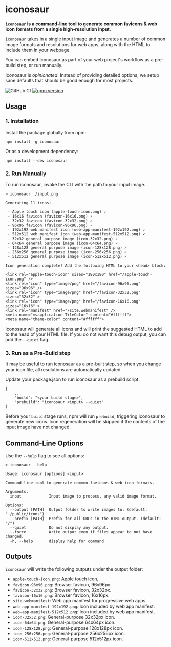 # iconosaur

**`iconosaur` is a command-line tool to generate common favicons & web icon formats from a single high-resolution input.**

`iconosaur` takes in a single input image and generates a number of common image formats and resolutions for web apps, along with the HTML to include them in your webpage.

You can embed Iconosaur as part of your web project's workflow as a pre-build step, or run manually.

Iconosaur is *opinionated*: Instead of providing detailed options, we setup sane defaults that should be good enough for most projects. 

![GitHub CI](https://github.com/chrisdalke/iconosaur/actions/workflows/test.yml/badge.svg)
[![npm version](https://badge.fury.io/js/iconosaur.svg)](https://www.npmjs.com/package/iconosaur)

## Usage

### 1. Installation

Install the package globally from npm:
```
npm install -g iconosaur
```

Or as a development dependency:
```
npm install --dev iconosaur
```

### 2. Run Manually

To run iconosaur, invoke the CLI with the path to your input image. 

```
> iconosaur ./input.png

Generating 11 icons:

 - Apple touch icon (apple-touch-icon.png) ✓
 - 16x16 favicon (favicon-16x16.png) ✓
 - 32x32 favicon (favicon-32x32.png) ✓
 - 96x96 favicon (favicon-96x96.png) ✓
 - 192x192 web manifest icon (web-app-manifest-192x192.png) ✓
 - 512x512 web manifest icon (web-app-manifest-512x512.png) ✓
 - 32x32 general purpose image (icon-32x32.png) ✓
 - 64x64 general purpose image (icon-64x64.png) ✓
 - 128x128 general purpose image (icon-128x128.png) ✓
 - 256x256 general purpose image (icon-256x256.png) ✓
 - 512x512 general purpose image (icon-512x512.png) ✓

Icon generation complete! Add the following HTML to your <head> block:

<link rel="apple-touch-icon" sizes="180x180" href="/apple-touch-icon.png" />
<link rel="icon" type="image/png" href="/favicon-96x96.png" sizes="96x96" />
<link rel="icon" type="image/png" href="/favicon-32x32.png" sizes="32x32" >
<link rel="icon" type="image/png" href="/favicon-16x16.png" sizes="16x16" >
<link rel="manifest" href="/site.webmanifest" />
<meta name="msapplication-TileColor" content="#ffffff">
<meta name="theme-color" content="#ffffff">
```

Iconosaur will generate all icons and will print the suggested HTML to add to the head of your HTML file. If you do not want this debug output, you can add the `--quiet` flag.

### 3. Run as a Pre-Build step

It may be useful to run iconosaur as a pre-built step, so when you change your icon file, all resolutions are automatically updated.

Update your package.json to run iconosaur as a prebuild script.

```
{
    ...
    "build": "<your build stage>",
    "prebuild": "iconosaur <input> --quiet"
}
```

Before your `build` stage runs, npm will run `prebuild`, triggering iconosaur to generate new icons. Icon regeneration will be skipped if the contents of the input image have not changed.

## Command-Line Options

Use the `--help` flag to see all options:

```
> iconosaur --help

Usage: iconosaur [options] <input>

Command-line tool to generate common favicons & web icon formats.

Arguments:
  input            Input image to process, any valid image format.

Options:
  --output [PATH]  Output folder to write images to. (default: "./public/icons")
  --prefix [PATH]  Prefix for all URLs in the HTML output. (default: "/")
  --quiet          Do not display any output.
  --force          Write output even if files appear to not have changed.
  -h, --help       display help for command
```

## Outputs

`iconosaur` will write the following outputs under the output folder:

- `apple-touch-icon.png`: Apple touch icon, 
- `favicon-96x96.png`:  Browser favicon, 96x96px.
- `favicon-32x32.png`:  Browser favicon, 32x32px.
- `favicon-16x16.png`:  Browser favicon, 16x16px.
- `site.webmanifest`: Web app manifest for progressive web apps.
- `web-app-manifest-192x192.png`: Icon included by web app manifest.
- `web-app-manifest-512x512.png`: Icon included by web app manifest.
- `icon-32x32.png`: General-purpose 32x32px icon.
- `icon-64x64.png`: General-purpose 64x64px icon.
- `icon-128x128.png`: General-purpose 128x128px icon.
- `icon-256x256.png`: General-purpose 256x256px icon.
- `icon-512x512.png`: General-purpose 512x512px icon.
